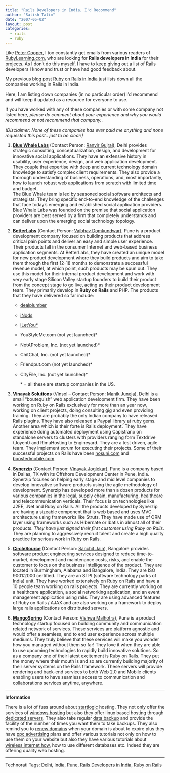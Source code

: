 ```yaml
---
title: "Rails Developers in India, I'd Recommend"
author: "Satish Talim"
date: "2007-05-02"
layout: post
categories:
  - rails
  - ruby
---
```

Like [Peter
Cooper](http://www.rubyinside.com/rails-developers-id-recommend-for-your-projects-467.html),
I too constantly get emails from various readers of
[RubyLearning.com](http://rubylearning.com/), who are looking for
**Rails developers in India** for their projects. As I don’t do this
myself, I have to keep giving out a list of Rails developers I know and
trust or have had good feedback about.<!--more-->

My previous blog post [Ruby on Rails in
India](http://rubylearning.com/blog/2007/04/24/ruby-on-rails-in-india/)
just lists down all the companies working in Rails in India.

Here, I am listing down companies (in no particular order) I’d recommend
and will keep it updated as a resource for everyone to use.

If you have worked with any of these companies or with some company not
listed here, *please do comment about your experience and why you would
recommend or not recommend that company.*.

*(Disclaimer: None of these companies has ever paid me anything and none
requested this post.. just to be clear!)*

1.  **[Blue Whale Labs](http://www.bluewhalelabs.com/)** (Contact
    Person: [Ranvir Gujral](mailto:ranvir@bluewhalelabs.com)), Delhi
    provides strategic consulting, conceptualization, design, and
    development for innovative social applications. They have an
    extensive history in usability, user experience, design, and web
    application development. They couple that expertise with deep and
    current technology domain knowledge to satisfy complex client
    requirements. They also provide a thorough understanding of
    business, operations, and, most importantly, how to launch robust
    web applications from scratch with limited time and budget.\
    The Blue Whale team is led by seasoned social software architects
    and strategists. They bring specific end-to-end knowledge of the
    challenges that face today’s emerging and established social
    application providers. Blue Whale Labs was founded on the premise
    that social application providers are best served by a firm that
    completely understands and can deliver upon the emerging social
    technology topology.
2.  **[BetterLabs](http://www.betterlabs.net/)** (Contact Person:
    [Vaibhav Domkundwar](mailto:vaibhav.domkundwar@betterlabs.net)),
    Pune is a product development company focused on building products
    that address critical pain points and deliver an easy and simple
    user experience. Their products fall in the consumer Internet and
    web-based business application segments. At BetterLabs, they have
    created an unique model for new product development where they build
    products and aim to take them through the first 12-18 months to
    demonstrate a successful revenue model, at which point, such
    products may be spun out. They use this model for their internal
    product development and work with very early stage Silicon Valley
    startup founders to build their product from the concept stage to go
    live, acting as their product development team. They primarily
    develop in **Ruby on Rails** and PHP. The products that they have
    delivered so far include:
    -   [dealplumber](http://www.dealplumber.com/)
    -   [iNods](http://www.inods.com/)
    -   [iLetYou\*](http://www.iletyou.com/)
    -   YouStyleMe.com (not yet launched)\*
    -   NotAProblem, Inc. (not yet launched)\*
    -   ChitChat, Inc. (not yet launched)\*
    -   Friendput.com (not yet launched)\*
    -   CityFile, Inc. (not yet launched)\*

        \* = all these are startup companies in the US.

3.  **[Vinayak Solutions](http://vinsol.com/)** (Vinsol – Contact
    Person: [Manik Juneja](mailto:mjuneja@gmail.com)), Delhi is a small
    “boutequish” web application development firm. They have been
    working on Ruby on Rails exclusively for more than an year now,
    working on client projects, doing consulting gig and even providing
    training. They are probably the only Indian company to have released
    Rails plugins. They have also released a Paypal library at ruby
    gems. Another area which is their forte is Rails deployment’. They
    have experience doing automated deployment using Capistrano on
    standalone servers to clusters with providers ranging form Textdrive
    (Joyent) and RimuHosting to Engineyard. They are a test driven,
    agile team. They implement scrum for executing their projects. Some
    of their successful projects on Rails have been
    [nosuni.com](http://nosuni.com/es/account/login) and
    [boostedmobile.com](http://boostedmobile.com/)
4.  **[Synerzip](http://synerzip.com/)** (Contact Person: [Vinayak
    Joglekar](mailto:vinayak@synerzip.com)), Pune is a company based in
    Dallas, TX with its Offshore Development Center in Pune, India.
    Synerzip focuses on helping early stage and mid level companies to
    develop innovative software products using the agile methodology of
    development. Synerzip has developed more than a dozen products for
    various companies in the legal, supply chain, manufacturing,
    healthcare and telecommunication verticals. Their focus is on
    technologies like J2EE, .Net and Ruby on Rails. All the products
    developed by Synerzip are having a sizeable component that is web
    based and uses MVC architecture using frameworks like Struts. They
    have made use of ORM layer using frameworks such as Hibernate or
    Ibatis in almost all of their products. *They have just signed their
    first customer using Ruby on Rails*. They are planning to
    aggressively recruit talent and create a high quality practice for
    serious work in Ruby on Rails.
5.  **[CircleSource](http://www.circlesource.com/home.htm)** (Contact
    Person: [Sanchit Jain](mailto:sanchit.jain@circlesource.com)),
    Bangalore provides software product engineering services designed to
    reduce time-to-market, development and maintenance costs, risks, and
    enable the customer to focus on the business intelligence of the
    product. They are located in Burmingham, Alabama and Bangalore,
    India. They are ISO 9001:2000 certified. They are an STPI (software
    technology parks of India) unit. They have worked extensively on
    Ruby on Rails and have a 10 people team working on rails projects.
    They are currently working on a healthcare application, a social
    networking application, and an event management application using
    rails. They are using advanced features of Ruby on Rails / AJAX and
    are also working on a framework to deploy large rails applications
    on distributed servers.
6.  **[MangoSpring](http://mangospring.com/)** (Contact Person: [Vishwa
    Malhotra](mailto:vishwam@mangospring.com)), Pune is a product
    technology startup focused on building community and communication
    related network of services. These services are platform agnostic
    and would offer a seamless, end to end user experience across
    multiple mediums. They truly believe that these services will make
    you wonder how you managed without them so far! They love it when
    they are able to use upcoming technologies to rapidly build
    innovative solutions. So as a company one of their latest excitement
    is Ruby on Rails. They put the money where their mouth is and so are
    currently building majority of their server systems on the Rails
    framework. These servers will provide rendering and back-end
    services to both Web 2.0 and Mobile clients enabling users to have
    seamless access to communication and collaborations services
    anytime, anywhere.

* * * * *

**Information**

There is a lot of fuss around about
[startlogic](http://www.sharphosts.com/rev/startlogic.htm) hosting. They
not only offer the services of [windows
hosting](http://www.hostcue.com/category/windows_hosting/) but also they
offer linux based hosting through [dedicated
servers](http://www.gohostingweb.com). They also take regular [data
backup](http://www.wizardofos.com) and provide the facility of the
number of times you want them to take backups. They also remind you to
[renew
domains](http://www.dotnaming.com/Domain-General-Info/Renew-Domain.html)
when your domain is about to expire plus they have [ppc
advertising](http://www.theaffiliatereport.net) plans and offer various
tutorials not only on how to use them on your website but also they have
various tutorials about [wireless internet
how](http://www.barrierwireless.com), how to use different databases
etc. Indeed they are offering quality web hosting.

* * * * *

Technorati Tags: [Delhi](http://technorati.com/tag/Delhi),
[India](http://technorati.com/tag/India),
[Pune](http://technorati.com/tag/Pune), [Rails Developers in
India](http://technorati.com/tag/Rails+Developers+in+India), [Ruby on
Rails](http://technorati.com/tag/Ruby+on+Rails)
